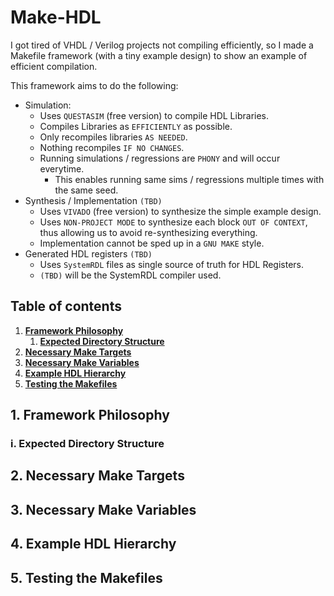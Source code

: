 Make-HDL
========

I got tired of VHDL / Verilog projects not compiling efficiently,
so I made a Makefile framework (with a tiny example design)
to show an example of efficient compilation.

This framework aims to do the following:

  * Simulation:
    * Uses `QUESTASIM` (free version) to compile HDL Libraries.
    * Compiles Libraries as `EFFICIENTLY` as possible.
    * Only recompiles libraries `AS NEEDED`.
    * Nothing recompiles `IF NO CHANGES`.
    * Running simulations / regressions are `PHONY` and will occur everytime.
        * This enables running same sims / regressions multiple times with the same seed.
  * Synthesis / Implementation `(TBD)`
    * Uses `VIVADO` (free version) to synthesize the simple example design.
    * Uses `NON-PROJECT MODE` to synthesize each block `OUT OF CONTEXT`, thus allowing us
      to avoid re-synthesizing everything.
    * Implementation cannot be sped up in a `GNU MAKE` style.
  * Generated HDL registers `(TBD)`
    * Uses `SystemRDL` files as single source of truth for HDL Registers.
    * `(TBD)` will be the SystemRDL compiler used.

## Table of contents
1. [**Framework Philosophy**](#philosophy)
    1. [**Expected Directory Structure**](#directory)
2. [**Necessary Make Targets**](#targets)
3. [**Necessary Make Variables**](#variables)
4. [**Example HDL Hierarchy**](#hierarchy)
5. [**Testing the Makefiles**](#testing)

## 1. Framework Philosophy <a name="philosophy"></a>

### i. Expected Directory Structure <a name="directory"></a>

## 2. Necessary Make Targets <a name="targets"></a>

## 3. Necessary Make Variables <a name="variables"></a>

## 4. Example HDL Hierarchy <a name="hierarchy"></a>

## 5. Testing the Makefiles <a name="testing"></a>

